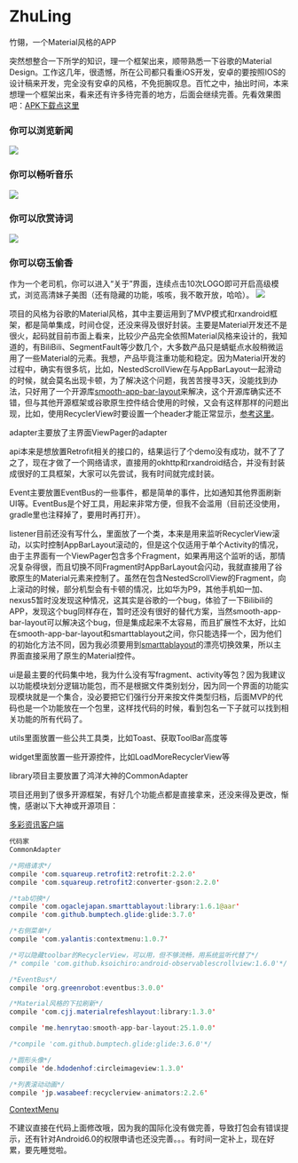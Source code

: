 # ZhuLing
竹翎，一个Material风格的APP

突然想整合一下所学的知识，理一个框架出来，顺带熟悉一下谷歌的Material Design。工作这几年，很遗憾，所在公司都只看重iOS开发，安卓的要按照IOS的设计稿来开发，完全没有安卓的风格，不免扼腕叹息。百忙之中，抽出时间，本来想理一个框架出来，看来还有许多待完善的地方，后面会继续完善。先看效果图吧：[APK下载点这里](https://github.com/ITAnt/ZhuLing/blob/master/apk/竹翎.apk) 

### 你可以浏览新闻 ###
![](https://raw.githubusercontent.com/ITAnt/ZhuLing/master/image/1.gif)  

### 你可以畅听音乐 ###
![](https://raw.githubusercontent.com/ITAnt/ZhuLing/master/image/2.gif) 

### 你可以欣赏诗词 ###
![](https://raw.githubusercontent.com/ITAnt/ZhuLing/master/image/3.gif) 

### 你可以窃玉偷香 ###
作为一个老司机，你可以进入“关于”界面，连续点击10次LOGO即可开启高级模式，浏览高清妹子美图（还有隐藏的功能，咳咳，我不敢开放，哈哈）。
![](https://raw.githubusercontent.com/ITAnt/ZhuLing/master/image/4.gif) 


项目的风格为谷歌的Material风格，其中主要运用到了MVP模式和rxandroid框架，都是简单集成，时间仓促，还没来得及很好封装。主要是Material开发还不是很火，起码就目前市面上看来，比较少产品完全依照Material风格来设计的，我知道的，有BiliBili、SegmentFault等少数几个，大多数产品只是蜻蜓点水般稍微运用了一些Material的元素。我想，产品毕竟注重功能和稳定。因为Material开发的过程中，确实有很多坑，比如，NestedScrollView在与AppBarLayout一起滑动的时候，就会莫名出现卡顿，为了解决这个问题，我苦苦搜寻3天，没能找到办法，只好用了一个开源库[smooth-app-bar-layout](https://github.com/henrytao-me/smooth-app-bar-layout)来解决，这个开源库确实还不错，但与其他开源框架或谷歌原生控件结合使用的时候，又会有这样那样的问题出现，比如，使用RecyclerView时要设置一个header才能正常显示，[参考这里](http://www.jianshu.com/p/079fc98dd739)。

adapter主要放了主界面ViewPager的adapter

api本来是想放置Retrofit相关的接口的，结果运行了个demo没有成功，就不了了之了，现在才做了一个网络请求，直接用的okhttp和rxandroid结合，并没有封装成很好的工具框架，大家可以先尝试，我有时间就完成封装。

Event主要放置EventBus的一些事件，都是简单的事件，比如通知其他界面刷新UI等。EventBus是个好工具，用起来非常方便，但我不会滥用（目前还没使用，gradle里也注释掉了，要用时再打开）。

listener目前还没有写什么，里面放了一个类，本来是用来监听RecyclerView滚动，以实时控制AppBarLayout滚动的，但是这个仅适用于单个Activity的情况，由于主界面有一个ViewPager包含多个Fragment，如果再用这个监听的话，那情况复杂得很，而且切换不同Fragment时AppBarLayout会闪动，我就直接用了谷歌原生的Material元素来控制了。虽然在包含NestedScrollView的Fragment，向上滚动的时候，部分机型会有卡顿的情况，比如华为P9，其他手机如一加、nexus5暂时没发现这种情况，这其实是谷歌的一个bug，体验了一下Bilibili的APP，发现这个bug同样存在，暂时还没有很好的替代方案，当然smooth-app-bar-layout可以解决这个bug，但是集成起来不太容易，而且扩展性不太好，比如在smooth-app-bar-layout和smarttablayout之间，你只能选择一个，因为他们的初始化方法不同，因为我必须要用到[smarttablayout](https://github.com/ogaclejapan/SmartTabLayout)的漂亮切换效果，所以主界面直接采用了原生的Material控件。

ui是最主要的代码集中地，我为什么没有写fragment、activity等包？因为我建议以功能模块划分逻辑功能包，而不是根据文件类别划分，因为同一个界面的功能实现模块就是一个集合，没必要把它们强行分开来按文件类型归档，后面MVP的代码也是一个功能放在一个包里，这样找代码的时候，看到包名一下子就可以找到相关功能的所有代码了。

utils里面放置一些公共工具类，比如Toast、获取ToolBar高度等

widget里面放置一些开源控件，比如LoadMoreRecyclerView等

library项目主要放置了鸿洋大神的CommonAdapter

项目还用到了很多开源框架，有好几个功能点都是直接拿来，还没来得及更改，惭愧，感谢以下大神或开源项目：

[多彩资讯客户端](https://github.com/kaku2015/ColorfulNews)
```Java
代码家
CommonAdapter

/*网络请求*/
compile 'com.squareup.retrofit2:retrofit:2.2.0'
compile 'com.squareup.retrofit2:converter-gson:2.2.0'

/*tab切换*/
compile 'com.ogaclejapan.smarttablayout:library:1.6.1@aar'
compile 'com.github.bumptech.glide:glide:3.7.0'

/*右侧菜单*/
compile 'com.yalantis:contextmenu:1.0.7'

/*可以隐藏toolbar的RecyclerView，可以用，但不够流畅，用系统监听代替了*/
/* compile 'com.github.ksoichiro:android-observablescrollview:1.6.0'*/

/*EventBus*/
compile 'org.greenrobot:eventbus:3.0.0'

/*Material风格的下拉刷新*/
compile 'com.cjj.materialrefeshlayout:library:1.3.0'

compile 'me.henrytao:smooth-app-bar-layout:25.1.0.0'

/*compile 'com.github.bumptech.glide:glide:3.6.0'*/

/*圆形头像*/
compile 'de.hdodenhof:circleimageview:1.3.0'

/*列表滚动动画*/
compile 'jp.wasabeef:recyclerview-animators:2.2.6'
```
[ContextMenu](https://github.com/Yalantis/Context-Menu.Android)

不建议直接在代码上面修改哦，因为我的国际化没有做完善，导致打包会有错误提示，还有针对Android6.0的权限申请也还没完善。。。有时间一定补上，现在好累，要先睡觉啦。
